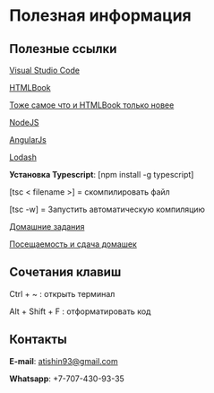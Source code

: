 # Полезная информация

## Полезные ссылки

[Visual Studio Code](https://code.visualstudio.com/)

[HTMLBook](http://htmlbook.ru/)

[Тоже самое что и HTMLBook только новее](https://webref.ru/)

[NodeJS](https://nodejs.org/en/)

[AngularJs](http://angularjs.org)

[Lodash](https://lodash.com/)

**Установка Typescript**: [npm install -g typescript]

[tsc < filename >] = скомпилировать файл

[tsc -w] = Запустить автоматическую компиляцию

[Домашние задания](https://github.com/atishin/practice17/blob/master/HOMEWOKS.md)

[Посещаемость и сдача домашек](https://1drv.ms/x/s!AgawRcQo_GyPgZl2N-dnO-D1DVoO3g)

## Сочетания клавиш

Ctrl + ~ : открыть терминал

Alt + Shift + F : отформатировать код


## Контакты

**E-mail**: atishin93@gmail.com

**Whatsapp**: +7-707-430-93-35